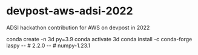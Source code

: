 # devpost-aws-adsi-2022
ADSI hackathon contribution for AWS on devpost in 2022


conda create -n 3d py=3.9
conda activate 3d
conda install -c conda-forge laspy 
-- #  2.2.0
-- # numpy-1.23.1
